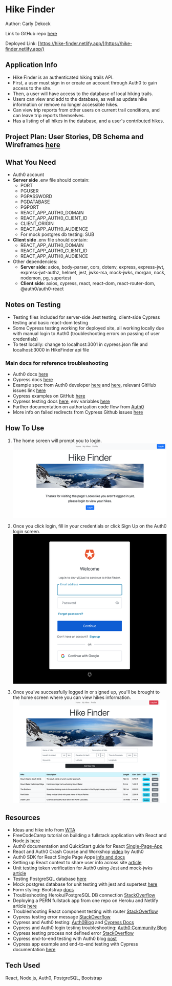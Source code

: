 # Hike Finder

Author: Carly Dekock

Link to GitHub repo [here](https://github.com/carlydekock/hike-app)

Deployed Link: [https://hike-finder.netlify.app/](https://hike-finder.netlify.app/)

## Application Info

- Hike Finder is an authenticated hiking trails API.
- First, a user must sign in or create an account through Auth0 to gain access to the site.
- Then, a user will have access to the database of local hiking trails.
- Users can view and add to the database, as well as update hike information or remove no longer accessible hikes.
- Can view trip reports from other users on current trail conditions, and can leave trip reports themselves.
- Has a listing of all hikes in the database, and a user's contributed hikes.

## Project Plan: User Stories, DB Schema and Wireframes [here](project-plan.md)

## What You Need

- Auth0 account
- **Server side** .env file should contain:
  - PORT
  - PGUSER
  - PGPASSWORD
  - PGDATABASE
  - PGPORT
  - REACT_APP_AUTH0_DOMAIN
  - REACT_APP_AUTH0_CLIENT_ID
  - CLIENT_ORIGIN
  - REACT_APP_AUTH0_AUDIENCE
  - For mock postgres db testing: SUB
- **Client side** .env file should contain:
  - REACT_APP_AUTH0_DOMAIN
  - REACT_APP_AUTH0_CLIENT_ID
  - REACT_APP_AUTH0_AUDIENCE
- Other dependencies:
  - **Server side**: axios, body-parser, cors, dotenv, express, express-jwt, express-jwt-authz, helmet, jest, jwks-rsa, mock-jwks, morgan, nock, nodemon, pg, supertest
  - **Client side**: axios, cypress, react, react-dom, react-router-dom, @auth0/auth0-react

## Notes on Testing

- Testing files included for server-side Jest testing, client-side Cypress testing and basic react-dom testing
- Some Cypress testing working for deployed site, all working locally due with manual login to Auth0 (troubleshooting errors on passing of user credentials)
- To test locally: change to localhost:3001 in cypress.json file and localhost:3000 in HikeFinder api file

### Main docs for reference troubleshooting

- Auth0 docs [here](https://auth0.com/blog/end-to-end-testing-with-cypress-and-auth0/?_ga=2.244911815.338735673.1632025920-2104252011.1628643904&_gl=1*1odntsq*rollup_ga*MjEwNDI1MjAxMS4xNjI4NjQzOTA0*rollup_ga_F1G3E656YZ*MTYzMjE2NDk5Mi4yMi4wLjE2MzIxNjQ5OTIuNjA)
- Cypress docs [here](https://docs.cypress.io/guides/testing-strategies/auth0-authentication#Auth0-Application-Setup)
- Example spec from Auth0 developer [here](https://github.com/adamjmcgrath/cypress-spa-example/blob/master/cypress/integration/example.spec.js) and [here](https://github.com/danlourenco/auth0-cypress-demo/blob/base/src/App.js), relevant GitHub issues link [here](https://github.com/auth0/auth0-spa-js/issues/581)
- Cypress examples on GitHub [here](https://github.com/cypress-io/cypress-example-recipes/blob/master/examples/logging-in__single-sign-on/cypress/integration/logging-in-single-sign-on-spec.js)
- Cypress testing docs [here](https://docs.cypress.io/api/commands/get), env variables [here](https://docs.cypress.io/guides/guides/environment-variables#Setting)
- Further documentation on authorization code flow from [Auth0](https://auth0.com/docs/login/authentication/add-login-auth-code-flow)
- More info on failed redirects from Cypress Github issues [here](https://github.com/cypress-io/cypress/issues/5919)

## How To Use

1. The home screen will prompt you to login.
![Home Screen To Login](img/HikeFinder_Home_NotLoggedIn.png)

1. Once you click login, fill in your credentials or click Sign Up on the Auth0 login screen.
![Auth0 Login](img/HikeFinder_AuthLogin.png)

1. Once you've successfully logged in or signed up, you'll be brought to the home screen where you can view hikes information.
![Home Screen](img/HikeFinder_Home_LoggedIn.png)

## Resources

- Ideas and hike info from [WTA](https://www.wta.org/)
- FreeCodeCamp tutorial on building a fullstack application with React and Node.js [here](https://www.youtube.com/watch?v=J01rYl9T3BU)
- Auth0 documentation and QuickStart guide for React [Single-Page-App](https://auth0.com/docs/quickstart/spa/react)
- React and Auth0 Crash Course and Workshop [video](https://www.youtube.com/watch?v=PYWS-4CXETw&ab_channel=Auth0) by Auth0
- Auth0 SDK for React Single Page Apps [info and docs](https://auth0.github.io/auth0-react/)
- Setting up React context to share user info across site [article](https://www.digitalocean.com/community/tutorials/how-to-share-state-across-react-components-with-context)
- Unit testing token verification for Auth0 using Jest and mock-jwks [article](https://codedaily.io/tutorials/Unit-Test-Token-Verification-for-Auth0-using-Jest-and-mock-jwks)
- Testing PostgreSQL database [here](https://stackoverflow.com/questions/61720872/how-do-you-test-postgres-with-node-js-jest-without-mocking-the-pg-import)
- Mock postgres database for unit testing with jest and supertest [here](https://www.rithmschool.com/courses/intermediate-node-express/api-tests-with-jest)
- Form styling: Bootstrap [docs](https://getbootstrap.com/docs/4.0/layout/grid/)
- Troubleshooting Heroku/PostgreSQL DB connection [StackOverflow](https://stackoverflow.com/questions/47297212/heroku-postgres-add-on-connection-string-for-nodejs-app)
- Deploying a PERN fullstack app from one repo on Heroku and Netlify article [here](https://levelup.gitconnected.com/deploy-pern-fullstack-app-on-heroku-and-netlify-automatic-deploy-9b61ac6a254e)
- Troubleshooting React component testing with router [StackOverflow](https://stackoverflow.com/questions/55552147/invariant-failed-you-should-not-use-route-outside-a-router)
- Cypress testing error message [StackOverflow](https://stackoverflow.com/questions/66378164/referenceerror-process-not-defined-when-executing-cypress-test)
- Cypress and Auth0 testing: [Auth0Blog](https://auth0.com/blog/end-to-end-testing-with-cypress-and-auth0/) and [Cypress Docs](https://docs.cypress.io/guides/testing-strategies/auth0-authentication#Auth0-Application-Setup)
- Cypress and Auth0 login testing troubleshooting: [Auth0 Community Blog](https://community.auth0.com/t/end-to-end-testing-with-cypress-and-auth0/19082/78)
- Cypress testing process not defined error [StackOverflow](https://stackoverflow.com/questions/66378164/referenceerror-process-not-defined-when-executing-cypress-test)
- Cypress end-to-end testing with Auth0 blog [post](https://sandrino.dev/blog/writing-cypress-e2e-tests-with-auth0)
- Cypress app example and end-to-end testing with Cypress documentation [here](https://gist.github.com/kevinold/31dbbebd1cb75f311d798f5bc81574a4)

## Tech Used

React, Node.js, Auth0, PostgreSQL, Bootstrap
